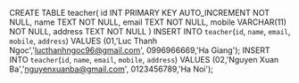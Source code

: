 CREATE TABLE teacher(
    id INT PRIMARY KEY AUTO_INCREMENT NOT NULL,
    name TEXT NOT NULL,
    email TEXT NOT NULL,
    mobile VARCHAR(11) NOT NULL,
    address TEXT NOT NULL
)
INSERT INTO `teacher`(`id`, `name`, `email`, `mobile`, `address`) VALUES (01,'Luc Thanh Ngoc','lucthanhngoc96@gmail.com', 0996966669,'Ha Giang');
INSERT INTO `teacher`(`id`, `name`, `email`, `mobile`, `address`) VALUES (02,'Nguyen Xuan Ba','nguyenxuanba@gmail.com', 0123456789,'Ha Noi');